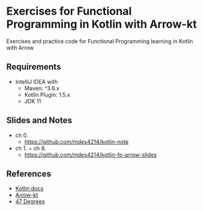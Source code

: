 # Exercises for Functional Programming  in Kotlin with Arrow-kt

Exercises and practice code for Functional Programming learning in Kotlin with Arrow

## Requirements

- IntelliJ IDEA with
  - Maven: ^3.6.x
  - Kotlin Plugin: 1.5.x
  - JDK 11

## Slides and Notes

- ch 0.
  - https://github.com/mdes4214/kotlin-note
- ch 1. ~ ch 8.
  - https://github.com/mdes4214/kotlin-fp-arrow-slides

## References

- [Kotlin docs](https://kotlinlang.org/docs/)
- [Arrow-kt](https://arrow-kt.io/)
- [47 Degrees](https://www.47deg.com/technologies/kotlin/)
